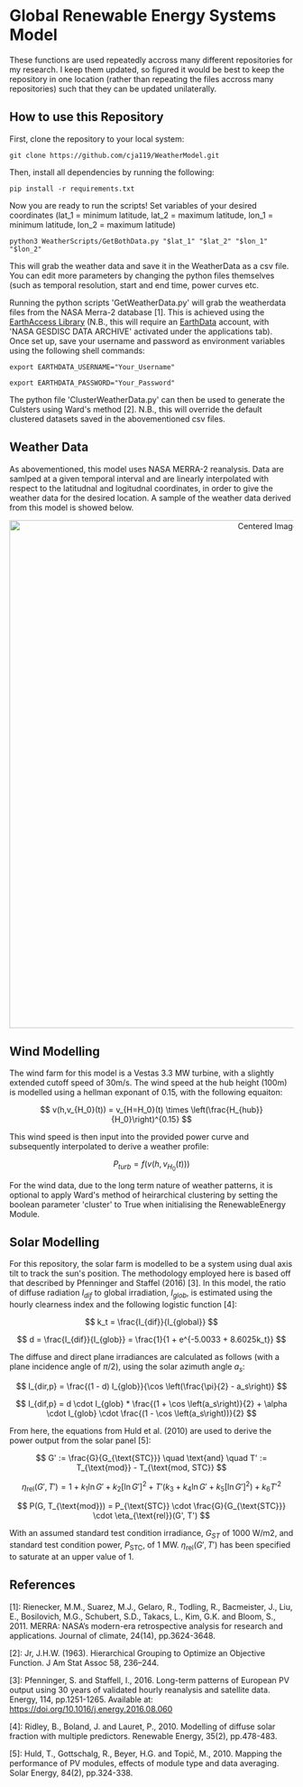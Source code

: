 # Global Renewable Energy Systems Model

These functions are used repeatedly accross many different repositories for my research. I keep them updated, so figured it would be best to keep the repository in one location (rather than repeating the files accross many repositories) such that they can be updated unilaterally. 

## How to use this Repository

First, clone the repository to your local system:
```
git clone https://github.com/cja119/WeatherModel.git
````
Then, install all dependencies by running the following:
```
pip install -r requirements.txt
```
Now you are ready to run the scripts! Set variables of your desired coordinates (lat_1 = minimum latitude, lat_2 = maximum latitude, lon_1 = minimum latitude, lon_2 = maximum latitude)
```
python3 WeatherScripts/GetBothData.py "$lat_1" "$lat_2" "$lon_1" "$lon_2"
```
This will grab the weather data and save it in the WeatherData as a csv file. You can edit more parameters by changing the python files themselves (such as temporal resolution, start and end time, power curves etc.

Running the python scripts 'GetWeatherData.py' will grab the weatherdata files from the NASA Merra-2 database [1]. This is achieved using the [EarthAccess Library](https://earthaccess.readthedocs.io/en/latest/) (N.B., this will require an [EarthData](https://urs.earthdata.nasa.gov/) account, with 'NASA GESDISC DATA ARCHIVE' activated under the applications tab). Once set up, save your username and password as environment variables using the following shell commands:
```
export EARTHDATA_USERNAME="Your_Username"
```

```
export EARTHDATA_PASSWORD="Your_Password"
```
The python file 'ClusterWeatherData.py' can then be used to generate the Culsters using Ward's method [2]. N.B., this will override the default clustered datasets saved in the abovementioned csv files. 

## Weather Data

As abovementioned, this model uses NASA MERRA-2 reanalysis. Data are samlped at a given temporal interval and are linearly interpolated with respect to the latitudnal and logitudnal coordinates, in order to give the weather data for the desired location. A sample of the weather data derived from this model is showed below. 

<p align="center">
  <img src="image.png" alt="Centered Image" width="900"/>
</p>

## Wind Modelling

The wind farm for this model is a Vestas 3.3 MW turbine, with a slightly extended cutoff speed of 30m/s. The wind speed at the hub height (100m) is modelled using a hellman exponant of 0.15, with the following equaiton:

$$
v(h,v_{H_0}(t)) = v_{H=H_0}(t) \times \left(\frac{H_{hub}}{H_0}\right)^{0.15}
$$

This wind speed is then input into the provided power curve and subsequently interpolated to derive a weather profile:

$$
P_{turb}= f(v(h,v_{H_0}(t)))
$$

For the wind data, due to the long term nature of weather patterns, it is optional to apply Ward's method of heirarchical clustering by setting the boolean parameter 'cluster' to True when initialising the RenewableEnergy Module. 

## Solar Modelling

For this repository, the solar farm is modelled to be a system using dual axis tilt to track the sun's position. The methodology employed here is based off that described by Pfenninger and Staffel (2016) [3]. In this model, the ratio of diffuse radiation $I_{dif}$ to global irradiation, $I_{glob}$, is estimated using the hourly clearness index and the following logistic function [4]:

$$
k_t = \frac{I_{dif}}{I_{global}}
$$

$$
d = \frac{I_{dif}}{I_{glob}} = \frac{1}{1 + e^{-5.0033 + 8.6025k_t}}
$$

The diffuse and direct plane irradiances are calculated as follows (with a plane incidence angle of $\pi/2$), using the solar azimuth angle $a_s$:

$$
I_{dir,p} = \frac{(1 - d)  I_{glob}}{\cos \left(\frac{\pi}{2} - a_s\right)}
$$

$$
I_{dif,p} =  d \cdot I_{glob} * \frac{(1 + \cos \left(a_s\right)}{2} + \alpha \cdot I_{glob} \cdot \frac{(1 -  \cos \left(a_s\right))}{2}
$$

From here, the equations from Huld et al. (2010) are used to derive the power output from the solar panel [5]:

$$
G' := \frac{G}{G_{\text{STC}}} \quad \text{and} \quad T' := T_{\text{mod}} - T_{\text{mod, STC}}
$$

$$
\eta_{\text{rel}}(G', T') = 1 + k_1 \ln G' + k_2 [\ln G']^2 + T' (k_3 + k_4 \ln G' + k_5 [\ln G']^2) + k_6 T'^2
$$

$$
P(G, T_{\text{mod}}) = P_{\text{STC}} \cdot \frac{G}{G_{\text{STC}}} \cdot \eta_{\text{rel}}(G', T')
$$

With an assumed standard test condition irradiance, $G_{ST}$ of 1000 W/m2, and standard test condition power,  $P_{\text{STC}}$, of 1 MW. $\eta_{\text{rel}}(G', T')$ has been specified to saturate at an upper value of 1. 

## References

[1]: Rienecker, M.M., Suarez, M.J., Gelaro, R., Todling, R., Bacmeister, J., Liu, E., Bosilovich, M.G., Schubert, S.D., Takacs, L., Kim, G.K. and Bloom, S., 2011. MERRA: NASA’s modern-era retrospective analysis for research and applications. Journal of climate, 24(14), pp.3624-3648.

[2]: Jr, J.H.W. (1963). Hierarchical Grouping to Optimize an Objective Function. J Am Stat Assoc 58, 236–244.

[3]: Pfenninger, S. and Staffell, I., 2016. Long-term patterns of European PV output using 30 years of validated hourly reanalysis and satellite data. Energy, 114, pp.1251-1265. Available at: https://doi.org/10.1016/j.energy.2016.08.060

[4]: Ridley, B., Boland, J. and Lauret, P., 2010. Modelling of diffuse solar fraction with multiple predictors. Renewable Energy, 35(2), pp.478-483.

[5]: Huld, T., Gottschalg, R., Beyer, H.G. and Topič, M., 2010. Mapping the performance of PV modules, effects of module type and data averaging. Solar Energy, 84(2), pp.324-338.
